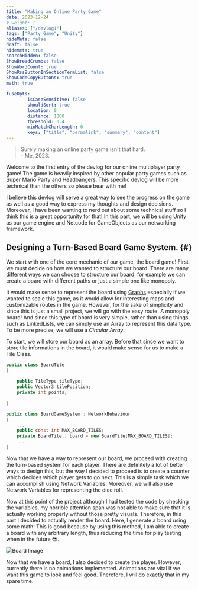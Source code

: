 ```yaml
---
title: "Making an Online Party Game"
date: 2023-12-24
# weight: 1
aliases: ["/devlog1"]
tags: ["Party Game", "Unity"]
hideMeta: false
draft: false
hidemeta: true
searchHidden: false
ShowBreadCrumbs: false
ShowWordCount: true
ShowRssButtonInSectionTermList: false
ShowCodeCopyButtons: true
math: true

fuseOpts:
        isCaseSensitive: false
        shouldSort: true
        location: 0
        distance: 1000
        threshold: 0.4
        minMatchCharLength: 0
        keys: ["title", "permalink", "summary", "content"]
---
```


> Surely making an online party game isn't that hard. \
> \- Me, 2023.

Welcome to the first entry of the devlog for our online multiplayer party game! The game is heavily inspired by other popular party games such as Super Mario Party and Headbangers. This specific devlog will be more technical than the others so please bear with me!

I believe this devlog will serve a great way to see the progress on the game as well as a good way to express my thoughts and design decisions. Moreover, I have been wanting to nerd out about some technical stuff so I think this is a great opportunity for that! In this part, we will be using Unity as our game engine and Netcode for GameObjects as our networking framework.

## Designing a Turn-Based Board Game System. {#}
We start with one of the core mechanic of our game, the board game! First, we must decide on how we wanted to structure our board. There are many different ways we can choose to structure our board, for example we can create a board with different paths or just a simple one like monopoly. 

It would make sense to represent the board using [Graphs](https://en.wikipedia.org/wiki/Graph_(abstract_data_type)) especially if we wanted to scale this game, as it would allow for interesting maps and customizable routes in the game. However, for the sake of simplicity and since this is just a small project, we will go with the easy route. A monopoly board! And since this type of board is very simple, rather than using things such as LinkedLists, we can simply use an Array to represent this data type. To be more precise, we will use a *Circular Array*.

To start, we will store our board as an array. Before that since we want to store tile informations in the board, it would make sense for us to make a Tile Class.
```c#
public class BoardTile
{
    ...
    public TileType tileType;
    public Vector3 tilePosition;
    private int points;
    ...
}

public class BoardGameSystem : NetworkBehaviour
{
    ...
    public const int MAX_BOARD_TILES;
    private BoardTile[] board = new BoardTile[MAX_BOARD_TILES];
    ...
}
```

Now that we have a way to represent our board, we proceed with creating the turn-based system for each player. There are definitely a lot of better ways to design this, but the way I decided to proceed is to create a counter which decides which player gets to go next. This is a simple task which we can accomplish using Network Variables. Moreover, we will also use Network Variables for representing the dice roll.

Now at this point of the project although I had tested the code by checking the variables, my horrible attention span was not able to make sure that it is actually working properly without those pretty visuals. Therefore, in this part I decided to actually render the board. Here, I generate a board using some math! This is good because by using this method, I am able to create a board with any arbitrary length, thus reducing the time for play testing when in the future 😎.

![Board Image](/images/Board.png)

Now that we have a board, I also decided to create the player. However, currently there is no animations implemented. Animations are vital if we want this game to look and feel good. Therefore, I will do exactly that in my spare time.